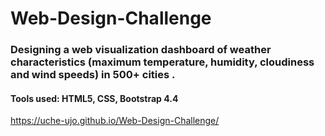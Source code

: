 # Web-Design-Challenge


### Designing a web visualization dashboard of weather characteristics (maximum temperature, humidity, cloudiness and wind speeds) in 500+ cities .
#### Tools used: HTML5, CSS, Bootstrap 4.4
https://uche-ujo.github.io/Web-Design-Challenge/
